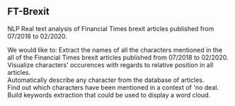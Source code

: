 ## FT-Brexit
NLP Real text analysis of Financial Times brexit articles published from 07/2018 to 02/2020.
 
We would like to: Extract the names of all the characters mentioned in the all of the Financial Times brexit articles published from 07/2018 to 02/2020.  
Visualize characters' occurences with regards to relative position in all articles.  
Automatically describe any character from the database of articles.  
Find out which characters have been mentioned in a context of 'no deal.  
Build keywords extraction that could be used to display a word cloud.  
